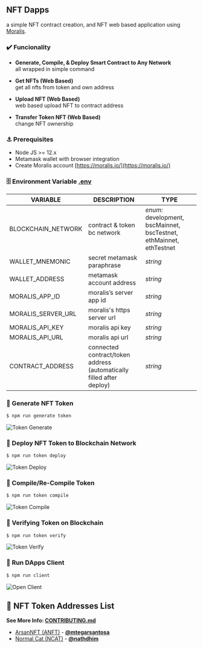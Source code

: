 ## NFT Dapps
a simple NFT contract creation, and NFT web based application using [Moralis](https://moralis.io/).

### ✔️ Funcionality
- **Generate, Compile, & Deploy Smart Contract to Any Network**  
  all wrapped in simple command

- **Get NFTs (Web Based)**  
  get all nfts from token and own address

- **Upload NFT (Web Based)**  
  web based upload NFT to contract address

- **Transfer Token NFT (Web Based)**  
  change NFT ownership

### ⚓ Prerequisites
- Node JS >= 12.x
- Metamask wallet with browser integration
- Create Moralis account [https://moralis.io/](https://moralis.io/)

### 🗄️ Environment Variable [.env](.env.example)

| VARIABLE | DESCRIPTION | TYPE |
|--|--|--|
| BLOCKCHAIN_NETWORK | contract & token bc network | *enum:* development, bscMainnet, bscTestnet, ethMainnet, ethTestnet |
| WALLET_MNEMONIC | secret metamask paraphrase | *string* |
| WALLET_ADDRESS | metamask account address | *string* |
| MORALIS_APP_ID | moralis’s server app id | *string* |
| MORALIS_SERVER_URL | moralis's https server url | *string* |
| MORALIS_API_KEY | moralis api key | *string* |
| MORALIS_API_URL | moralis api url | *string* |
| CONTRACT_ADDRESS | connected contract/token address (automatically filled after deploy) | *string* |


### 💽 Generate NFT Token
```sh
$ npm run generate token
```
![Token Generate](https://blogger.googleusercontent.com/img/a/AVvXsEgg91FZQ7NCo3Xi5ud0MPP6c1KbTq-vBHmFZr9_6jlDGerngQJ7Pma2m-wcSXC0t3XPYEVgJf4xLU0E8Hk_T0mDV7QRNFymKteoJyba6BpYZBkry3vGdaBR8mgGdmfTLnHkrv1qQzBDxXvbd24H_rACtwGDecgcNcaQv4vI7dx6dPEvebNaTUlBrW8 "Token Generate")

### 💽 Deploy NFT Token to Blockchain Network
```sh
$ npm run token deploy
```
![Token Deploy](https://blogger.googleusercontent.com/img/a/AVvXsEjX5wunBDEiQJcbezxX0FV1hyajeGAMzN3WyppODrBIkoMtu0ur0RlOJGA-8gnvP6YrWtLnfLHKL2mZWA02_EEN0IU1evV62-SmJEpXQb0bofu0BtQb5IjY0w4X2RAQGKuIDUVYEV3RFh_BCxo1CHNeJMV4NB36ag3znYMI2qB1X2MmmXTJ9ElNTr8 "Token Deploy")

### 💽 Compile/Re-Compile Token
```sh
$ npm run token compile
```
![Token Compile](https://blogger.googleusercontent.com/img/a/AVvXsEiG0wrH44jsqMOKjOEaom6-My74HJzxTvxyP3jkP5VET7TS4wV7XzU6ZJc6FyFMnmxNx9cKQvFvSNtHgNboulE2p1hI7zltm43jbuBoZvJevhRe_V3692DbUv7RBUrE_r2tkf6yCw5aPAUpil0vaVV-NkAWWgnyI6NogVvxvDK8FblO6c_5JYLQKF0 "Token Compile")

### 💽 Verifying Token on Blockchain
```sh
$ npm run token verify
```
![Token Verify](https://lh3.googleusercontent.com/-7C8QfK6KNig/YYIkUhdDkjI/AAAAAAAAAIc/y-uAM-Psop0fPcaxJuBAPB5w_G_AsN04gCLcBGAsYHQ/s16000/verify.gif "Token Verify")

### 💽 Run DApps Client
```sh
$ npm run client
```
![Open Client](https://blogger.googleusercontent.com/img/a/AVvXsEj0shTEUISb0aAmAxAqOZLbLo-wBA8AGRP_L5fKqr3fBzDAKlyhpHX1zJeSAcolpSlRN6TH3KJYAL4mvAnScP9jgqzgwmtvdh91RKO-YbtHpea40pgv3vHe11IAOB69_xEbzwo7-wMMIT-Ex_NrmuDOgyMEA3le0swHD1yfG-1i9pDL9ZoZSnNbANo "Open Client")

## 🔆 NFT Token Addresses List
**See More Info: [CONTRIBUTING.md](CONTRIBUTING.md)**

- [ArsanNFT (ANFT)](https://ropsten.etherscan.io/token/0x06FAd733beE63A50e4e27806edA7457B4F18EA08) - **[@mtegarsantosa](https://github.com/mtegarsantosa)**
- [Normal Cat (NCAT)](https://ropsten.etherscan.io/token/0x7c535a8435195C27fed5f2f5eec3938cdD181719) - **[@nathdhim](https://github.com/nathdhim)**

